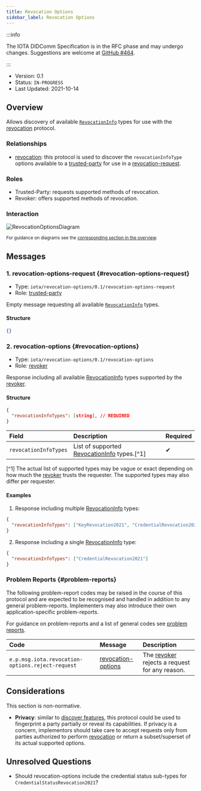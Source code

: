 ```yaml
---
title: Revocation Options
sidebar_label: Revocation Options
---
```


:::info

The IOTA DIDComm Specification is in the RFC phase and may undergo changes. Suggestions are welcome at [GitHub #464](https://github.com/iotaledger/identity.rs/discussions/464).

:::

- Version: 0.1
- Status: `IN-PROGRESS`
- Last Updated: 2021-10-14

## Overview
Allows discovery of available [`RevocationInfo`](./revocation#RevocationInfo) types for use with the [revocation](./revocation) protocol.

### Relationships

- [revocation](./revocation): this protocol is used to discover the `revocationInfoType` options available to a [trusted-party](#roles) for use in a [revocation-request](./revocation#revocation-request).

### Roles
- Trusted-Party: requests supported methods of revocation.
- Revoker: offers supported methods of revocation.

### Interaction

<div style={{textAlign: 'center'}}>

![RevocationOptionsDiagram](/img/didcomm/revocation-options.drawio.svg)

<sub>For guidance on diagrams see the <a href="../overview#diagrams">corresponding section in the overview</a>.</sub>

</div>


## Messages
### 1. revocation-options-request {#revocation-options-request}

- Type: `iota/revocation-options/0.1/revocation-options-request`
- Role: [trusted-party](#roles)

Empty message requesting all available [`RevocationInfo`](./revocation#RevocationInfo) types.

#### Structure
```json
{}
```

### 2. revocation-options {#revocation-options}

- Type: `iota/revocation-options/0.1/revocation-options`
- Role: [revoker](#roles)

Response including all available [RevocationInfo](./revocation#RevocationInfo) types supported by the [revoker](#roles).

#### Structure
```json
{
  "revocationInfoTypes": [string], // REQUIRED
}
```

| Field | Description | Required |
| :--- | :--- | :--- |
| `revocationInfoTypes` | List of supported [RevocationInfo](./revocation#RevocationInfo) types.[^1] | ✔ |

[^1] The actual list of supported types may be vague or exact depending on how much the [revoker](#roles) trusts the requester. The supported types may also differ per requester.

#### Examples

1. Response including multiple [RevocationInfo](./revocation#RevocationInfo) types:

```json
{
  "revocationInfoTypes": ["KeyRevocation2021", "CredentialRevocation2021", "CredentialStatusRevocation2021"]
}
```

2. Response including a single [RevocationInfo](./revocation#RevocationInfo) type:

```json
{
  "revocationInfoTypes": ["CredentialRevocation2021"]
}
```

### Problem Reports {#problem-reports}

The following problem-report codes may be raised in the course of this protocol and are expected to be recognised and handled in addition to any general problem-reports. Implementers may also introduce their own application-specific problem-reports.

For guidance on problem-reports and a list of general codes see [problem reports](../resources/problem-reports).

| Code | Message | Description |
| :--- | :--- | :--- |
| `e.p.msg.iota.revocation-options.reject-request` | [revocation-options](#revocation-options) | The [revoker](#roles) rejects a request for any reason. |

## Considerations

This section is non-normative.

- **Privacy**: similar to [discover features](https://github.com/decentralized-identity/didcomm-messaging/blob/9039564e143380a0085a788b6dfd20e63873b9ca/docs/spec-files/feature_discovery.md), this protocol could be used to fingerprint a party partially or reveal its capabilities. If privacy is a concern, implementors should take care to accept requests only from parties authorized to perform [revocation](./revocation) or return a subset/superset of its actual supported options.

## Unresolved Questions

- Should revocation-options include the credential status sub-types for `CredentialStatusRevocation2021`?
